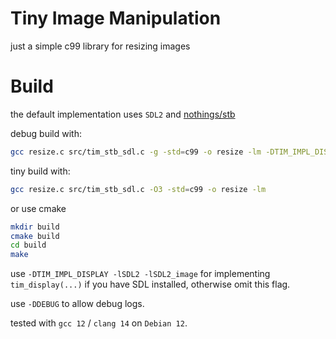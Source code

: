 # Tiny Image Manipulation
just a simple c99 library for resizing images

# Build
the default implementation uses `SDL2` and [nothings/stb](https://github.com/nothings/stb)

debug build with:
```sh
gcc resize.c src/tim_stb_sdl.c -g -std=c99 -o resize -lm -DTIM_IMPL_DISPLAY -lSDL2 -lSDL2_image -DDEBUG
```

tiny build with:
```sh
gcc resize.c src/tim_stb_sdl.c -O3 -std=c99 -o resize -lm
```

or use cmake

```sh
mkdir build
cmake build
cd build
make
```

use `-DTIM_IMPL_DISPLAY -lSDL2 -lSDL2_image` for implementing `tim_display(...)` if you have SDL installed, otherwise omit this flag.

use `-DDEBUG` to allow debug logs.

tested with `gcc 12` / `clang 14` on `Debian 12`.
